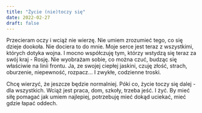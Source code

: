 ```yaml
---
title: "Życie (nie)toczy się"
date: 2022-02-27
draft: false
---
```


Przecieram oczy i wciąż nie wierzę. Nie umiem zrozumieć tego, co się dzieje dookoła. Nie dociera to do mnie. Moje serce jest teraz z wszystkimi, których dotyka wojna. I mocno współczuję tym, którzy wstydzą się teraz za swój kraj - Rosję. Nie wyobrażam sobie, co można czuć, budząc się właściwie na linii frontu. Ja, ze swojej ciepłej jaskini, czuję złość, strach, oburzenie, niepewność, rozpacz... I zwykłe, codzienne troski.

Chcę wierzyć, że jeszcze będzie normalniej. Póki co, życie toczy się dalej - dla wszystkich. Wciąż jest praca, dom, szkoły, trzeba jeść. I żyć. By mieć siłę pomagać jak umiem najlepiej, potrzebuję mieć dokąd uciekać, mieć gdzie łapać oddech.
